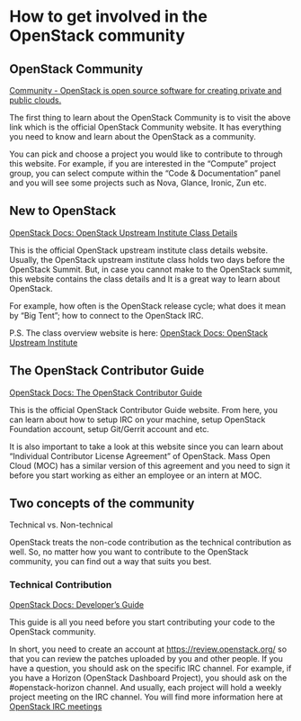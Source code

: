 # How to get involved in the OpenStack community

## OpenStack Community
[Community - OpenStack is open source software for creating private and public clouds.](https://www.openstack.org/community)

The first thing to learn about the OpenStack Community is to visit the above link which is the official OpenStack Community website. It has everything you need to know and learn about the OpenStack as a community. 

You can pick and choose a project you would like to contribute to through this website. For example, if you are interested in the “Compute” project group, you can select compute within the “Code & Documentation” panel and you will see some projects such as Nova, Glance, Ironic, Zun etc. 

## New to OpenStack
[OpenStack Docs: OpenStack Upstream Institute Class Details](https://docs.openstack.org/upstream-training/upstream-details.html)

This is the official OpenStack upstream institute class details website. Usually, the OpenStack upstream institute class holds two days before the OpenStack Summit. But, in case you cannot make to the OpenStack summit, this website contains the class details and It is a great way to learn about OpenStack.

For example, how often is the OpenStack release cycle; what does it mean by “Big Tent”; how to connect to the OpenStack IRC. 

P.S. The class overview website is here: [OpenStack Docs: OpenStack Upstream Institute](https://docs.openstack.org/upstream-training/)

## The OpenStack Contributor Guide
[OpenStack Docs: The OpenStack Contributor Guide](https://docs.openstack.org/contributors/)

This is the official OpenStack Contributor Guide website. From here, you can learn about how to setup IRC on your machine, setup OpenStack Foundation account, setup Git/Gerrit account and etc.

It is also important to take a look at this website since you can learn about “Individual Contributor License Agreement”  of OpenStack. Mass Open Cloud (MOC) has a similar version of this agreement and you need to sign it before you start working as either an employee or an intern at MOC.

## Two concepts of the community
Technical vs. Non-technical

OpenStack treats the non-code contribution as the technical contribution as well.  So,  no matter how you want to contribute to the OpenStack community, you can find out a way that suits you best.

### Technical Contribution
[OpenStack Docs: Developer’s Guide](https://docs.openstack.org/infra/manual/developers.html)

This guide is all you need before you start contributing your code to the OpenStack community.

In short, you need to create an account at https://review.openstack.org/  so that you can review the patches uploaded by you and other people.  If you have a question, you should ask on the specific IRC channel. For example, if you have a Horizon (OpenStack Dashboard Project), you should ask on the #openstack-horizon channel.  And usually, each project will hold a weekly project meeting on the IRC channel. You will find more information here at [OpenStack IRC meetings](http://eavesdrop.openstack.org/)
